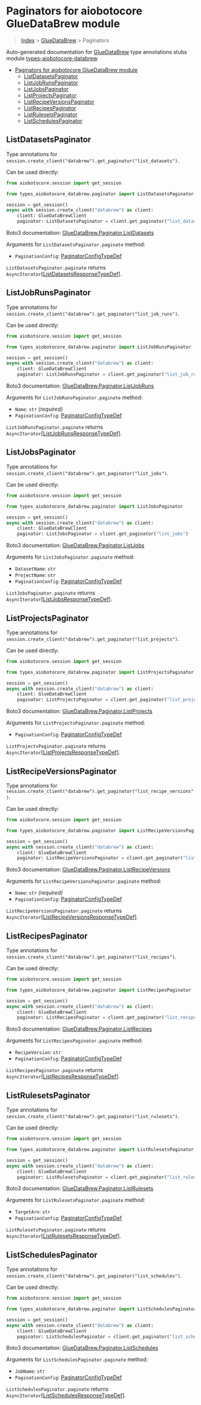 <a id="paginators-for-aiobotocore-gluedatabrew-module"></a>

# Paginators for aiobotocore GlueDataBrew module

> [Index](../README.md) > [GlueDataBrew](./README.md) > Paginators

Auto-generated documentation for
[GlueDataBrew](https://boto3.amazonaws.com/v1/documentation/api/latest/reference/services/databrew.html#GlueDataBrew)
type annotations stubs module
[types-aiobotocore-databrew](https://pypi.org/project/types-aiobotocore-databrew/).

- [Paginators for aiobotocore GlueDataBrew module](#paginators-for-aiobotocore-gluedatabrew-module)
  - [ListDatasetsPaginator](#listdatasetspaginator)
  - [ListJobRunsPaginator](#listjobrunspaginator)
  - [ListJobsPaginator](#listjobspaginator)
  - [ListProjectsPaginator](#listprojectspaginator)
  - [ListRecipeVersionsPaginator](#listrecipeversionspaginator)
  - [ListRecipesPaginator](#listrecipespaginator)
  - [ListRulesetsPaginator](#listrulesetspaginator)
  - [ListSchedulesPaginator](#listschedulespaginator)

<a id="listdatasetspaginator"></a>

## ListDatasetsPaginator

Type annotations for
`session.create_client("databrew").get_paginator("list_datasets")`.

Can be used directly:

```python
from aiobotocore.session import get_session

from types_aiobotocore_databrew.paginator import ListDatasetsPaginator

session = get_session()
async with session.create_client("databrew") as client:
    client: GlueDataBrewClient
    paginator: ListDatasetsPaginator = client.get_paginator("list_datasets")
```

Boto3 documentation:
[GlueDataBrew.Paginator.ListDatasets](https://boto3.amazonaws.com/v1/documentation/api/latest/reference/services/databrew.html#GlueDataBrew.Paginator.ListDatasets)

Arguments for `ListDatasetsPaginator.paginate` method:

- `PaginationConfig`:
  [PaginatorConfigTypeDef](./type_defs.md#paginatorconfigtypedef)

`ListDatasetsPaginator.paginate` returns
`AsyncIterator`\[[ListDatasetsResponseTypeDef](./type_defs.md#listdatasetsresponsetypedef)\].

<a id="listjobrunspaginator"></a>

## ListJobRunsPaginator

Type annotations for
`session.create_client("databrew").get_paginator("list_job_runs")`.

Can be used directly:

```python
from aiobotocore.session import get_session

from types_aiobotocore_databrew.paginator import ListJobRunsPaginator

session = get_session()
async with session.create_client("databrew") as client:
    client: GlueDataBrewClient
    paginator: ListJobRunsPaginator = client.get_paginator("list_job_runs")
```

Boto3 documentation:
[GlueDataBrew.Paginator.ListJobRuns](https://boto3.amazonaws.com/v1/documentation/api/latest/reference/services/databrew.html#GlueDataBrew.Paginator.ListJobRuns)

Arguments for `ListJobRunsPaginator.paginate` method:

- `Name`: `str` *(required)*
- `PaginationConfig`:
  [PaginatorConfigTypeDef](./type_defs.md#paginatorconfigtypedef)

`ListJobRunsPaginator.paginate` returns
`AsyncIterator`\[[ListJobRunsResponseTypeDef](./type_defs.md#listjobrunsresponsetypedef)\].

<a id="listjobspaginator"></a>

## ListJobsPaginator

Type annotations for
`session.create_client("databrew").get_paginator("list_jobs")`.

Can be used directly:

```python
from aiobotocore.session import get_session

from types_aiobotocore_databrew.paginator import ListJobsPaginator

session = get_session()
async with session.create_client("databrew") as client:
    client: GlueDataBrewClient
    paginator: ListJobsPaginator = client.get_paginator("list_jobs")
```

Boto3 documentation:
[GlueDataBrew.Paginator.ListJobs](https://boto3.amazonaws.com/v1/documentation/api/latest/reference/services/databrew.html#GlueDataBrew.Paginator.ListJobs)

Arguments for `ListJobsPaginator.paginate` method:

- `DatasetName`: `str`
- `ProjectName`: `str`
- `PaginationConfig`:
  [PaginatorConfigTypeDef](./type_defs.md#paginatorconfigtypedef)

`ListJobsPaginator.paginate` returns
`AsyncIterator`\[[ListJobsResponseTypeDef](./type_defs.md#listjobsresponsetypedef)\].

<a id="listprojectspaginator"></a>

## ListProjectsPaginator

Type annotations for
`session.create_client("databrew").get_paginator("list_projects")`.

Can be used directly:

```python
from aiobotocore.session import get_session

from types_aiobotocore_databrew.paginator import ListProjectsPaginator

session = get_session()
async with session.create_client("databrew") as client:
    client: GlueDataBrewClient
    paginator: ListProjectsPaginator = client.get_paginator("list_projects")
```

Boto3 documentation:
[GlueDataBrew.Paginator.ListProjects](https://boto3.amazonaws.com/v1/documentation/api/latest/reference/services/databrew.html#GlueDataBrew.Paginator.ListProjects)

Arguments for `ListProjectsPaginator.paginate` method:

- `PaginationConfig`:
  [PaginatorConfigTypeDef](./type_defs.md#paginatorconfigtypedef)

`ListProjectsPaginator.paginate` returns
`AsyncIterator`\[[ListProjectsResponseTypeDef](./type_defs.md#listprojectsresponsetypedef)\].

<a id="listrecipeversionspaginator"></a>

## ListRecipeVersionsPaginator

Type annotations for
`session.create_client("databrew").get_paginator("list_recipe_versions")`.

Can be used directly:

```python
from aiobotocore.session import get_session

from types_aiobotocore_databrew.paginator import ListRecipeVersionsPaginator

session = get_session()
async with session.create_client("databrew") as client:
    client: GlueDataBrewClient
    paginator: ListRecipeVersionsPaginator = client.get_paginator("list_recipe_versions")
```

Boto3 documentation:
[GlueDataBrew.Paginator.ListRecipeVersions](https://boto3.amazonaws.com/v1/documentation/api/latest/reference/services/databrew.html#GlueDataBrew.Paginator.ListRecipeVersions)

Arguments for `ListRecipeVersionsPaginator.paginate` method:

- `Name`: `str` *(required)*
- `PaginationConfig`:
  [PaginatorConfigTypeDef](./type_defs.md#paginatorconfigtypedef)

`ListRecipeVersionsPaginator.paginate` returns
`AsyncIterator`\[[ListRecipeVersionsResponseTypeDef](./type_defs.md#listrecipeversionsresponsetypedef)\].

<a id="listrecipespaginator"></a>

## ListRecipesPaginator

Type annotations for
`session.create_client("databrew").get_paginator("list_recipes")`.

Can be used directly:

```python
from aiobotocore.session import get_session

from types_aiobotocore_databrew.paginator import ListRecipesPaginator

session = get_session()
async with session.create_client("databrew") as client:
    client: GlueDataBrewClient
    paginator: ListRecipesPaginator = client.get_paginator("list_recipes")
```

Boto3 documentation:
[GlueDataBrew.Paginator.ListRecipes](https://boto3.amazonaws.com/v1/documentation/api/latest/reference/services/databrew.html#GlueDataBrew.Paginator.ListRecipes)

Arguments for `ListRecipesPaginator.paginate` method:

- `RecipeVersion`: `str`
- `PaginationConfig`:
  [PaginatorConfigTypeDef](./type_defs.md#paginatorconfigtypedef)

`ListRecipesPaginator.paginate` returns
`AsyncIterator`\[[ListRecipesResponseTypeDef](./type_defs.md#listrecipesresponsetypedef)\].

<a id="listrulesetspaginator"></a>

## ListRulesetsPaginator

Type annotations for
`session.create_client("databrew").get_paginator("list_rulesets")`.

Can be used directly:

```python
from aiobotocore.session import get_session

from types_aiobotocore_databrew.paginator import ListRulesetsPaginator

session = get_session()
async with session.create_client("databrew") as client:
    client: GlueDataBrewClient
    paginator: ListRulesetsPaginator = client.get_paginator("list_rulesets")
```

Boto3 documentation:
[GlueDataBrew.Paginator.ListRulesets](https://boto3.amazonaws.com/v1/documentation/api/latest/reference/services/databrew.html#GlueDataBrew.Paginator.ListRulesets)

Arguments for `ListRulesetsPaginator.paginate` method:

- `TargetArn`: `str`
- `PaginationConfig`:
  [PaginatorConfigTypeDef](./type_defs.md#paginatorconfigtypedef)

`ListRulesetsPaginator.paginate` returns
`AsyncIterator`\[[ListRulesetsResponseTypeDef](./type_defs.md#listrulesetsresponsetypedef)\].

<a id="listschedulespaginator"></a>

## ListSchedulesPaginator

Type annotations for
`session.create_client("databrew").get_paginator("list_schedules")`.

Can be used directly:

```python
from aiobotocore.session import get_session

from types_aiobotocore_databrew.paginator import ListSchedulesPaginator

session = get_session()
async with session.create_client("databrew") as client:
    client: GlueDataBrewClient
    paginator: ListSchedulesPaginator = client.get_paginator("list_schedules")
```

Boto3 documentation:
[GlueDataBrew.Paginator.ListSchedules](https://boto3.amazonaws.com/v1/documentation/api/latest/reference/services/databrew.html#GlueDataBrew.Paginator.ListSchedules)

Arguments for `ListSchedulesPaginator.paginate` method:

- `JobName`: `str`
- `PaginationConfig`:
  [PaginatorConfigTypeDef](./type_defs.md#paginatorconfigtypedef)

`ListSchedulesPaginator.paginate` returns
`AsyncIterator`\[[ListSchedulesResponseTypeDef](./type_defs.md#listschedulesresponsetypedef)\].
